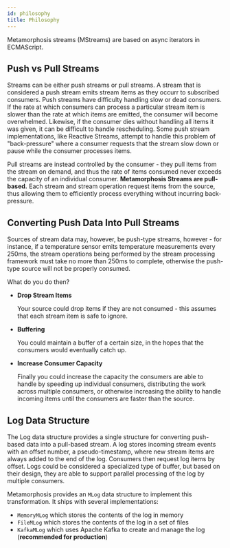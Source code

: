 ```yaml
---
id: philosophy
title: Philosophy
---
```


Metamorphosis streams (MStreams) are based on async iterators in ECMAScript.

## Push vs Pull Streams

Streams can be either push streams or pull streams. A stream that is considered a push stream emits stream items as they occurr to subscribed consumers. Push streams have difficulty handling slow or dead consumers. If the rate at which consumers can process a particular stream item is slower than the rate at which items are emitted, the consumer will become overwhelmed. Likewise, if the consumer dies without handling all items it was given, it can be difficult to handle rescheduling. Some push stream implementations, like Reactive Streams, attempt to handle this problem of "back-pressure" where a consumer requests that the stream slow down or pause while the consumer processes items.

Pull streams are instead controlled by the consumer - they pull items from the stream on demand, and thus the rate of items consumed never exceeds the capacity of an individual consumer. **Metamorphosis Streams are pull-based.** Each stream and stream operation request items from the source, thus allowing them to efficiently process everything without incurring back-pressure.

## Converting Push Data Into Pull Streams

Sources of stream data may, however, be push-type streams, however - for instance, if a temperature sensor emits temperature measurements every 250ms, the stream operations being performed by the stream processing framework must take no more than 250ms to complete, otherwise the push-type source will not be properly consumed.

What do you do then?

- **Drop Stream Items**

  Your source could drop items if they are not consumed - this assumes that each stream item is safe to ignore.

- **Buffering**

  You could maintain a buffer of a certain size, in the hopes that the consumers would eventually catch up.

- **Increase Consumer Capacity**

  Finally you could increase the capacity the consumers are able to handle by speeding up individual consumers, distributing the work across multiple consumers, or otherwise increasing the ability to handle incoming items until the consumers are faster than the source.

## Log Data Structure

The Log data structure provides a single structure for converting push-based data into a pull-based stream. A log stores incoming stream events with an offset number, a pseudo-timestamp, where new stream items are always added to the end of the log. Consumers then request log items by offset. Logs could be considered a specialized type of buffer, but based on their design, they are able to support parallel processing of the log by multiple consumers.

Metamorphosis provides an `MLog` data structure to implement this transformation. It ships with several implementations:

- `MemoryMLog` which stores the contents of the log in memory
- `FileMLog` which stores the contents of the log in a set of files
- `KafkaMLog` which uses Apache Kafka to create and manage the log (**recommended for production**)
